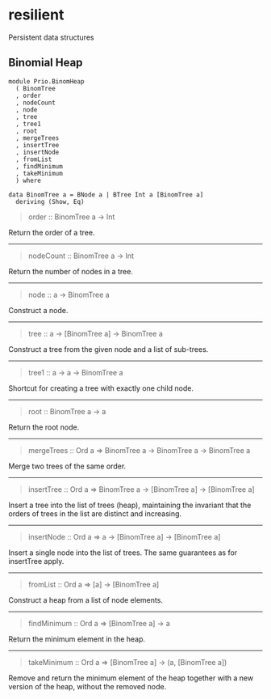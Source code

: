 # resilient

Persistent data structures

## Binomial Heap

```
module Prio.BinomHeap
  ( BinomTree
  , order
  , nodeCount
  , node
  , tree
  , tree1
  , root
  , mergeTrees
  , insertTree
  , insertNode
  , fromList
  , findMinimum
  , takeMinimum
  ) where
```

```
data BinomTree a = BNode a | BTree Int a [BinomTree a]
  deriving (Show, Eq)
```

> order :: BinomTree a -> Int

Return the order of a tree.

---

> nodeCount :: BinomTree a -> Int

Return the number of nodes in a tree.

---

> node :: a -> BinomTree a

Construct a node.

---

> tree :: a -> [BinomTree a] -> BinomTree a

Construct a tree from the given node and a list of sub-trees.

---

> tree1 :: a -> a -> BinomTree a

Shortcut for creating a tree with exactly one child node.

---

> root :: BinomTree a -> a

Return the root node.

---

> mergeTrees :: Ord a => BinomTree a -> BinomTree a -> BinomTree a

Merge two trees of the same order.

---

> insertTree :: Ord a => BinomTree a -> [BinomTree a] -> [BinomTree a]

Insert a tree into the list of trees (heap), maintaining the invariant that the orders of trees in the list are distinct and increasing.

---

> insertNode :: Ord a => a -> [BinomTree a] -> [BinomTree a]

Insert a single node into the list of trees. The same guarantees as for insertTree apply.

---

> fromList :: Ord a => [a] -> [BinomTree a]

Construct a heap from a list of node elements.

---

> findMinimum :: Ord a => [BinomTree a] -> a

Return the minimum element in the heap.

---

> takeMinimum :: Ord a => [BinomTree a] -> (a, [BinomTree a])

Remove and return the minimum element of the heap together with a new version of the heap, without the removed node.
